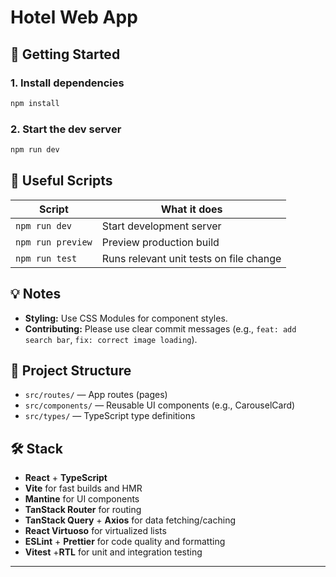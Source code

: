 # Hotel Web App

## 🚀 Getting Started

### 1. Install dependencies

```sh
npm install
```

### 2. Start the dev server

```sh
npm run dev
```

## 📝 Useful Scripts

| Script            | What it does                            |
| ----------------- | --------------------------------------- |
| `npm run dev`     | Start development server                |
| `npm run preview` | Preview production build                |
| `npm run test`    | Runs relevant unit tests on file change |

## 💡 Notes

- **Styling:** Use CSS Modules for component styles.
- **Contributing:** Please use clear commit messages (e.g., `feat: add search bar`, `fix: correct image loading`).

## 📂 Project Structure

- `src/routes/` — App routes (pages)
- `src/components/` — Reusable UI components (e.g., CarouselCard)
- `src/types/` — TypeScript type definitions

## 🛠️ Stack

- **React** + **TypeScript**
- **Vite** for fast builds and HMR
- **Mantine** for UI components
- **TanStack Router** for routing
- **TanStack Query** + **Axios** for data fetching/caching
- **React Virtuoso** for virtualized lists
- **ESLint** + **Prettier** for code quality and formatting
- **Vitest** +**RTL** for unit and integration testing

---

